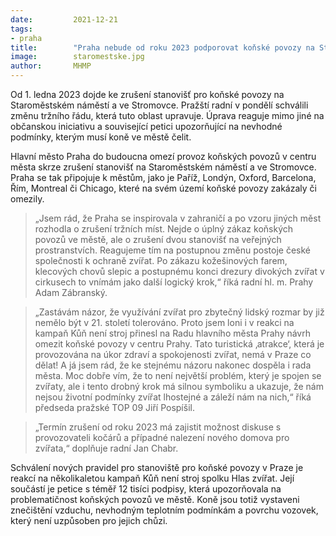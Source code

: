 ```yaml
---
date:         2021-12-21
tags:        
- praha
title:        "Praha nebude od roku 2023 podporovat koňské povozy na Staroměstském náměstí a ve Stromovce"
image: 	      staromestske.jpg
author:       MHMP
---
```

 
Od 1. ledna 2023 dojde ke zrušení stanovišť pro koňské povozy na Staroměstském náměstí a ve Stromovce. Pražští radní v pondělí schválili změnu tržního řádu, která tuto oblast upravuje. Úprava reaguje mimo jiné na občanskou iniciativu a související petici upozorňující na nevhodné podmínky, kterým musí koně ve městě čelit.

Hlavní město Praha do budoucna omezí provoz koňských povozů v centru města skrze zrušení stanovišť na Staroměstském náměstí a ve Stromovce. Praha se tak připojuje k městům, jako je Paříž, Londýn, Oxford, Barcelona, Řím, Montreal či Chicago, které na svém území koňské povozy zakázaly či omezily.

> „Jsem rád, že Praha se inspirovala v zahraničí a po vzoru jiných měst rozhodla o zrušení tržních míst. Nejde o úplný zákaz koňských povozů ve městě, ale o zrušení dvou stanovišť na veřejných prostranstvích. Reagujeme tím na postupnou změnu postoje české společnosti k ochraně zvířat. Po zákazu kožešinových farem, klecových chovů slepic a postupnému konci drezury divokých zvířat v cirkusech to vnímám jako další logický krok,“ říká radní hl. m. Prahy Adam Zábranský.

> „Zastávám názor, že využívání zvířat pro zbytečný lidský rozmar by již nemělo být v 21. století tolerováno. Proto jsem loni i v reakci na kampaň Kůň není stroj přinesl na Radu hlavního města Prahy návrh omezit koňské povozy v centru Prahy. Tato turistická ‚atrakce‘, která je provozována na úkor zdraví a spokojenosti zvířat, nemá v Praze co dělat! A já jsem rád, že ke stejnému názoru nakonec dospěla i rada města. Moc dobře vím, že to není největší problém, který je spojen se zvířaty, ale i tento drobný krok má silnou symboliku a ukazuje, že nám nejsou životní podmínky zvířat lhostejné a záleží nám na nich,“ říká předseda pražské TOP 09 Jiří Pospíšil.

> „Termín zrušení od roku 2023 má zajistit možnost diskuse s provozovateli kočárů a případné nalezení nového domova pro zvířata,“ doplňuje radní Jan Chabr.

Schválení nových pravidel pro stanoviště pro koňské povozy v Praze je reakcí na několikaletou kampaň Kůň není stroj spolku Hlas zvířat. Její součástí je petice s téměř 12 tisíci podpisy, která upozorňovala na problematičnost koňských povozů ve městě. Koně jsou totiž vystaveni znečištění vzduchu, nevhodným teplotním podmínkám a povrchu vozovek, který není uzpůsoben pro jejich chůzi.
